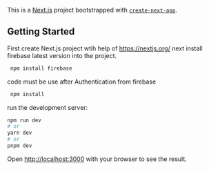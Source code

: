 This is a [Next.js](https://nextjs.org/) project bootstrapped with [`create-next-app`](https://github.com/vercel/next.js/tree/canary/packages/create-next-app).

## Getting Started

First create Next.js project  wtih help of https://nextjs.org/ 
next install firebase latest version  into the project. 
```bash 
 npm install firebase 
 ```

code must be use after Authentication from firebase 

```bash 
 npm install 
 ```
 run the development server:
```bash
npm run dev
# or
yarn dev
# or
pnpm dev
```

Open [http://localhost:3000](http://localhost:3000) with your browser to see the result.
